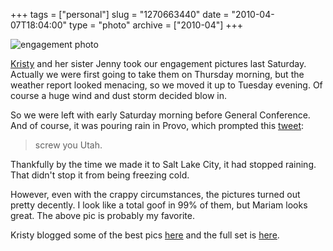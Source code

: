+++
tags = ["personal"]
slug = "1270663440"
date = "2010-04-07T18:04:00"
type = "photo"
archive = ["2010-04"]
+++

![engagement photo][1]

[Kristy][2] and her sister Jenny took our engagement pictures last
Saturday.  Actually we were first going to take them on Thursday morning,
but the weather report looked menacing, so we moved it up to Tuesday
evening.  Of course a huge wind and dust storm decided blow in.

So we were left with early Saturday morning before General Conference.
And of course, it was pouring rain in Provo, which prompted this
[tweet][3]:

> screw you Utah.

Thankfully by the time we made it to Salt Lake City, it had stopped
raining.  That didn't stop it from being freezing cold.

However, even with the crappy circumstances, the pictures turned out
pretty decently.  I look like a total goof in 99% of them, but Mariam
looks great.  The above pic is probably my favorite.

Kristy blogged some of the best pics [here][4] and the full set is
[here][5].

[1]: http://41.media.tumblr.com/tumblr_l0inewEj0E1qaxyu1o1_r1_1280.png
[2]: http://www.chillygator.blogspot.com/
[3]: http://twitter.com/bismark/status/11531877284
[4]: http://chillygator.blogspot.com/2010/04/ryan-and-mariam-engagements.html
[5]: http://greenhillsphotography.smugmug.com/Weddings/Engagements/RyanandMariam/
